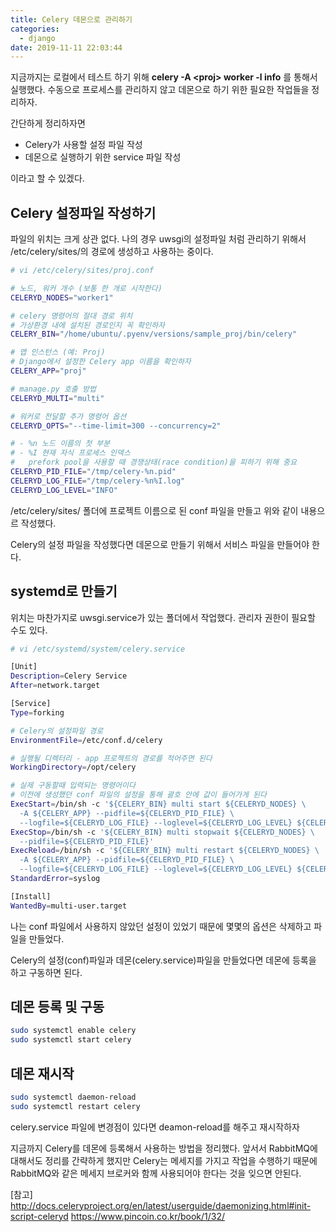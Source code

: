 ```yaml
---
title: Celery 데몬으로 관리하기
categories:
  - django
date: 2019-11-11 22:03:44
---
```


지금까지는 로컬에서 테스트 하기 위해 **celery -A \<proj\> worker -l info** 를 통해서 실행했다. 수동으로 프로세스를 관리하지 않고 데몬으로 하기 위한 필요한 작업들을 정리하자.

간단하게 정리하자면

- Celery가 사용할 설정 파일 작성
- 데몬으로 실행하기 위한 service 파일 작성

이라고 할 수 있겠다.

## Celery 설정파일 작성하기

파일의 위치는 크게 상관 없다. 나의 경우 uwsgi의 설정파일 처럼 관리하기 위해서 /etc/celery/sites/의 경로에 생성하고 사용하는 중이다.

```sh
# vi /etc/celery/sites/proj.conf

# 노드, 워커 개수 (보통 한 개로 시작한다)
CELERYD_NODES="worker1"

# celery 명령어의 절대 경로 위치
# 가상환경 내에 설치된 경로인지 꼭 확인하자
CELERY_BIN="/home/ubuntu/.pyenv/versions/sample_proj/bin/celery"

# 앱 인스턴스 (예: Proj)
# Django에서 설정한 Celery app 이름을 확인하자
CELERY_APP="proj"

# manage.py 호출 방법
CELERYD_MULTI="multi"

# 워커로 전달할 추가 명령어 옵션
CELERYD_OPTS="--time-limit=300 --concurrency=2"

# - %n 노드 이름의 첫 부분
# - %I 현재 자식 프로세스 인덱스
#   prefork pool을 사용할 때 경쟁상태(race condition)을 피하기 위해 중요
CELERYD_PID_FILE="/tmp/celery-%n.pid"
CELERYD_LOG_FILE="/tmp/celery-%n%I.log"
CELERYD_LOG_LEVEL="INFO"
```

/etc/celery/sites/ 폴더에 프로젝트 이름으로 된 conf 파일을 만들고 위와 같이 내용으르 작성했다.

Celery의 설정 파일을 작성했다면 데몬으로 만들기 위해서 서비스 파일을 만들어야 한다.

## systemd로 만들기

위치는 마찬가지로 uwsgi.service가 있는 폴더에서 작업했다. 관리자 권한이 필요할 수도 있다.

```sh
# vi /etc/systemd/system/celery.service

[Unit]
Description=Celery Service
After=network.target

[Service]
Type=forking

# Celery의 설정파일 경로
EnvironmentFile=/etc/conf.d/celery

# 실행될 디렉터리 - app 프로젝트의 경로를 적어주면 된다
WorkingDirectory=/opt/celery

# 실제 구동할때 입력되는 명령어이다
# 이전에 생성했던 conf 파일의 설정을 통해 괄호 안에 값이 들어가게 된다
ExecStart=/bin/sh -c '${CELERY_BIN} multi start ${CELERYD_NODES} \
  -A ${CELERY_APP} --pidfile=${CELERYD_PID_FILE} \
  --logfile=${CELERYD_LOG_FILE} --loglevel=${CELERYD_LOG_LEVEL} ${CELERYD_OPTS}'
ExecStop=/bin/sh -c '${CELERY_BIN} multi stopwait ${CELERYD_NODES} \
  --pidfile=${CELERYD_PID_FILE}'
ExecReload=/bin/sh -c '${CELERY_BIN} multi restart ${CELERYD_NODES} \
  -A ${CELERY_APP} --pidfile=${CELERYD_PID_FILE} \
  --logfile=${CELERYD_LOG_FILE} --loglevel=${CELERYD_LOG_LEVEL} ${CELERYD_OPTS}'
StandardError=syslog

[Install]
WantedBy=multi-user.target
```

나는 conf 파일에서 사용하지 않았던 설정이 있었기 때문에 몇몇의 옵션은 삭제하고 파일을 만들었다.

Celery의 설정(conf)파일과 데몬(celery.service)파일을 만들었다면 데몬에 등록을 하고 구동하면 된다.

## 데몬 등록 및 구동

```sh
sudo systemctl enable celery
sudo systemctl start celery
```

## 데몬 재시작

```sh
sudo systemctl daemon-reload
sudo systemctl restart celery
```

celery.service 파일에 변경점이 있다면 deamon-reload를 해주고 재시작하자

지금까지 Celery를 데몬에 등록해서 사용하는 방법을 정리했다. 앞서서 RabbitMQ에 대해서도 정리를 간략하게 했지만 Celery는 메세지를 가지고 작업을 수행하기 때문에 RabbitMQ와 같은 메세지 브로커와 함께 사용되어야 한다는 것을 잊으면 안된다.

[참고]  
<http://docs.celeryproject.org/en/latest/userguide/daemonizing.html#init-script-celeryd>
<https://www.pincoin.co.kr/book/1/32/>
